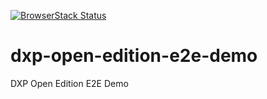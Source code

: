 [![BrowserStack Status](https://automate.browserstack.com/badge.svg?badge_key=138MTVNV24yb1ViSURmbi9ZL2xvWERvRm5TZ0dqTEEwaXlMaHd4Mzg2dVdKRT0tLW5nZ2Z5SG0vdmZVYkZ4dUp4VnVyWVE9PQ==--b115fe49328e2175075174e03e7c292d9b16564c)](https://automate.browserstack.com/public-build/138MTVNV24yb1ViSURmbi9ZL2xvWERvRm5TZ0dqTEEwaXlMaHd4Mzg2dVdKRT0tLW5nZ2Z5SG0vdmZVYkZ4dUp4VnVyWVE9PQ==--b115fe49328e2175075174e03e7c292d9b16564c)


# dxp-open-edition-e2e-demo
DXP Open Edition E2E Demo
